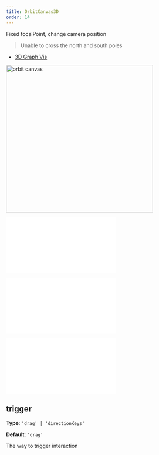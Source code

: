 ```yaml
---
title: OrbitCanvas3D
order: 14
---
```


Fixed focalPoint, change camera position

> Unable to cross the north and south poles

- [3D Graph Vis](/en/examples/feature/features/#webgl3d)

<img alt="orbit canvas" src="https://mdn.alipayobjects.com/huamei_qa8qxu/afts/img/A*w9UoS5P-0LoAAAAAAAAAAAAADmJ7AQ/original" height='400'/>

<embed src="../../common/BehaviorEventName.en.md"></embed>

<embed src="../../common/BehaviorSecondaryKey.en.md"></embed>

<embed src="../../common/BehaviorShouldBegin.en.md"></embed>

## trigger

**Type**: `'drag' | 'directionKeys'`

**Default**: `'drag'`

The way to trigger interaction


